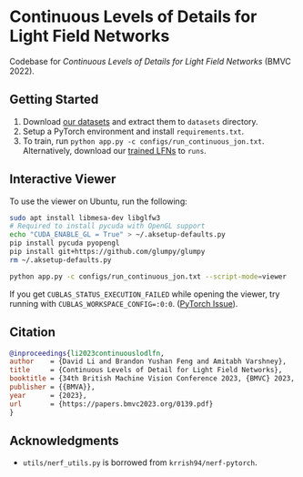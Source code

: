 # Continuous Levels of Details for Light Field Networks

Codebase for _Continuous Levels of Details for Light Field Networks_ (BMVC 2022).

## Getting Started

1. Download [our datasets](https://drive.google.com/drive/folders/1pFhlvwFejTRWlROxdFH2D1wIJ0jcWhNy?usp=sharing) and extract them to `datasets` directory.
2. Setup a PyTorch environment and install `requirements.txt`.
3. To train, run `python app.py -c configs/run_continuous_jon.txt`. \
   Alternatively, download our [trained LFNs](https://drive.google.com/drive/folders/1pFhlvwFejTRWlROxdFH2D1wIJ0jcWhNy?usp=sharing) to `runs`.

## Interactive Viewer

To use the viewer on Ubuntu, run the following:
```bash
sudo apt install libmesa-dev libglfw3
# Required to install pycuda with OpenGL support
echo "CUDA_ENABLE_GL = True" > ~/.aksetup-defaults.py
pip install pycuda pyopengl
pip install git+https://github.com/glumpy/glumpy
rm ~/.aksetup-defaults.py

python app.py -c configs/run_continuous_jon.txt --script-mode=viewer
```

If you get `CUBLAS_STATUS_EXECUTION_FAILED` while opening the viewer, try running with `CUBLAS_WORKSPACE_CONFIG=:0:0`. ([PyTorch Issue](https://github.com/pytorch/pytorch/issues/54975)).

## Citation

```bibtex
@inproceedings{li2023continuouslodlfn,
author    = {David Li and Brandon Yushan Feng and Amitabh Varshney},
title     = {Continuous Levels of Detail for Light Field Networks},
booktitle = {34th British Machine Vision Conference 2023, {BMVC} 2023, Aberdeen, UK, November 20-24, 2023},
publisher = {{BMVA}},
year      = {2023},
url       = {https://papers.bmvc2023.org/0139.pdf}
}
```

## Acknowledgments

- `utils/nerf_utils.py` is borrowed from `krrish94/nerf-pytorch`.
